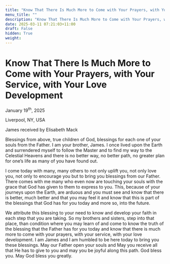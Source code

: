 ```yaml
---
title: "Know That There Is Much More to Come with Your Prayers, with Your Service, with Your Love Development"
menu_title: ""
description: "Know That There Is Much More to Come with Your Prayers, with Your Service, with Your Love Development"
date: 2025-03-11 07:21:03+11:00
draft: False
hidden: True
weight:
---
```

# Know That There Is Much More to Come with Your Prayers, with Your Service, with Your Love Development

January 19<sup>th</sup>, 2025

Liverpool, NY, USA

James received by Elisabeth Mack

Blessings from above, true children of God, blessings for each one of your souls from the Father. I am your brother, James. I once lived upon the Earth and surrendered myself to follow the Master and to find my way to the Celestial Heavens and there is no better way, no better path, no greater plan for one’s life as many of you have found out.

I come today with many, many others to not only uplift you, not only love you, not only to encourage you but to bring you blessings from our Father. There comes with me many who even now are touching your souls with the grace that God has given to them to express to you. This, because of your journeys upon the Earth, are arduous and you must see and know that there is better, much better and that you may feel it and know that this is part of the blessings that God has for you today and more so, into the future.

We attribute this blessing to your need to know and develop your faith in each step that you are taking. So my brothers and sisters, step into that place, than condition where you may learn of and come to know the truth of the blessing that the Father has for you today and know that there is much more to come with your prayers, with your service, with your love development.  I am James and I am humbled to be here today to bring you these blessings. May our Father open your souls and May you receive all that He has to give to you and may you be joyful along this path. God bless you. May God bless you greatly.
